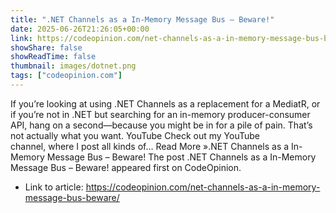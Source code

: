 ```yaml
---
title: ".NET Channels as a In-Memory Message Bus – Beware!"
date: 2025-06-26T21:26:05+00:00
link: https://codeopinion.com/net-channels-as-a-in-memory-message-bus-beware/
showShare: false
showReadTime: false
thumbnail: images/dotnet.png
tags: ["codeopinion.com"]
---
```

If you’re looking at using .NET Channels as a replacement for a MediatR, or if you’re not in .NET but searching for an in-memory producer-consumer API, hang on a second—because you might be in for a pile of pain. That’s not actually what you want. YouTube Check out my YouTube channel, where I post all kinds of… Read More ».NET Channels as a In-Memory Message Bus – Beware!
The post .NET Channels as a In-Memory Message Bus – Beware! appeared first on CodeOpinion.

- Link to article: https://codeopinion.com/net-channels-as-a-in-memory-message-bus-beware/